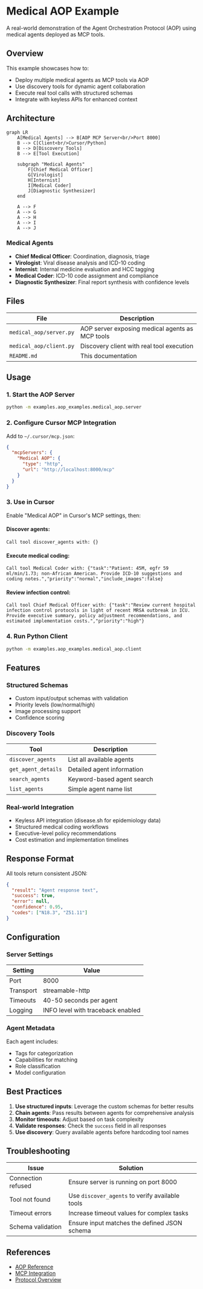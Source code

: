 # Medical AOP Example

A real-world demonstration of the Agent Orchestration Protocol (AOP) using medical agents deployed as MCP tools.

## Overview

This example showcases how to:
- Deploy multiple medical agents as MCP tools via AOP
- Use discovery tools for dynamic agent collaboration
- Execute real tool calls with structured schemas
- Integrate with keyless APIs for enhanced context

## Architecture

```mermaid
graph LR
    A[Medical Agents] --> B[AOP MCP Server<br/>Port 8000]
    B --> C[Client<br/>Cursor/Python]
    B --> D[Discovery Tools]
    B --> E[Tool Execution]
    
    subgraph "Medical Agents"
        F[Chief Medical Officer]
        G[Virologist]
        H[Internist]
        I[Medical Coder]
        J[Diagnostic Synthesizer]
    end
    
    A --> F
    A --> G
    A --> H
    A --> I
    A --> J
```

### Medical Agents
- **Chief Medical Officer**: Coordination, diagnosis, triage
- **Virologist**: Viral disease analysis and ICD-10 coding
- **Internist**: Internal medicine evaluation and HCC tagging
- **Medical Coder**: ICD-10 code assignment and compliance
- **Diagnostic Synthesizer**: Final report synthesis with confidence levels

## Files

| File | Description |
|------|-------------|
| `medical_aop/server.py` | AOP server exposing medical agents as MCP tools |
| `medical_aop/client.py` | Discovery client with real tool execution |
| `README.md` | This documentation |

## Usage

### 1. Start the AOP Server
```bash
python -m examples.aop_examples.medical_aop.server
```

### 2. Configure Cursor MCP Integration

Add to `~/.cursor/mcp.json`:

```json
{
  "mcpServers": {
    "Medical AOP": {
      "type": "http",
      "url": "http://localhost:8000/mcp"
    }
  }
}
```

### 3. Use in Cursor

Enable "Medical AOP" in Cursor's MCP settings, then:

#### Discover agents:
```
Call tool discover_agents with: {}
```

#### Execute medical coding:
```
Call tool Medical Coder with: {"task":"Patient: 45M, egfr 59 ml/min/1.73; non-African American. Provide ICD-10 suggestions and coding notes.","priority":"normal","include_images":false}
```

#### Review infection control:
```
Call tool Chief Medical Officer with: {"task":"Review current hospital infection control protocols in light of recent MRSA outbreak in ICU. Provide executive summary, policy adjustment recommendations, and estimated implementation costs.","priority":"high"}
```

### 4. Run Python Client
```bash
python -m examples.aop_examples.medical_aop.client
```

## Features

### Structured Schemas
- Custom input/output schemas with validation
- Priority levels (low/normal/high)
- Image processing support
- Confidence scoring

### Discovery Tools
| Tool | Description |
|------|-------------|
| `discover_agents` | List all available agents |
| `get_agent_details` | Detailed agent information |
| `search_agents` | Keyword-based agent search |
| `list_agents` | Simple agent name list |

### Real-world Integration
- Keyless API integration (disease.sh for epidemiology data)
- Structured medical coding workflows
- Executive-level policy recommendations
- Cost estimation and implementation timelines

## Response Format

All tools return consistent JSON:
```json
{
  "result": "Agent response text",
  "success": true,
  "error": null,
  "confidence": 0.95,
  "codes": ["N18.3", "Z51.11"]
}
```

## Configuration

### Server Settings
| Setting | Value |
|---------|-------|
| Port | 8000 |
| Transport | streamable-http |
| Timeouts | 40-50 seconds per agent |
| Logging | INFO level with traceback enabled |

### Agent Metadata
Each agent includes:
- Tags for categorization
- Capabilities for matching
- Role classification
- Model configuration

## Best Practices

1. **Use structured inputs**: Leverage the custom schemas for better results
2. **Chain agents**: Pass results between agents for comprehensive analysis
3. **Monitor timeouts**: Adjust based on task complexity
4. **Validate responses**: Check the `success` field in all responses
5. **Use discovery**: Query available agents before hardcoding tool names

## Troubleshooting

| Issue | Solution |
|-------|----------|
| Connection refused | Ensure server is running on port 8000 |
| Tool not found | Use `discover_agents` to verify available tools |
| Timeout errors | Increase timeout values for complex tasks |
| Schema validation | Ensure input matches the defined JSON schema |

## References

- [AOP Reference](https://docs.swarms.world/en/latest/swarms/structs/aop/)
- [MCP Integration](https://docs.swarms.ai/examples/mcp-integration)
- [Protocol Overview](https://docs.swarms.world/en/latest/protocol/overview/)
